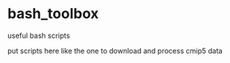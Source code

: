 # bash_toolbox
useful bash scripts 

put scripts here like the one to download and process cmip5 data
